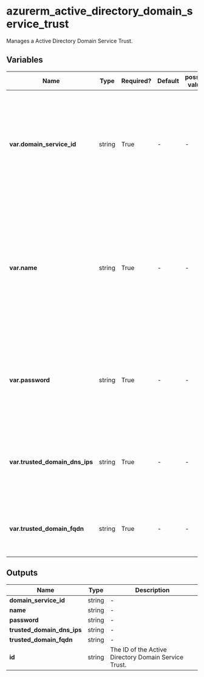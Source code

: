 # azurerm_active_directory_domain_service_trust

Manages a Active Directory Domain Service Trust.

## Variables

| Name | Type | Required? | Default  | possible values | Description |
| ---- | ---- | --------- | -------- | ----------- | ----------- |
| **var.domain_service_id** | string | True | -  |  -  | The ID of the Active Directory Domain Service. Changing this forces a new Active Directory Domain Service Trust to be created. | 
| **var.name** | string | True | -  |  -  | The name which should be used for this Active Directory Domain Service Trust. Changing this forces a new Active Directory Domain Service Trust to be created. | 
| **var.password** | string | True | -  |  -  | The password of the inbound trust set in the on-premise Active Directory Domain Service. | 
| **var.trusted_domain_dns_ips** | string | True | -  |  -  | Specifies a list of DNS IPs that are used to resolve the on-premise Active Directory Domain Service. | 
| **var.trusted_domain_fqdn** | string | True | -  |  -  | The FQDN of the on-premise Active Directory Domain Service. | 



## Outputs

| Name | Type | Description |
| ---- | ---- | --------- | 
| **domain_service_id** | string  | - | 
| **name** | string  | - | 
| **password** | string  | - | 
| **trusted_domain_dns_ips** | string  | - | 
| **trusted_domain_fqdn** | string  | - | 
| **id** | string  | The ID of the Active Directory Domain Service Trust. | 